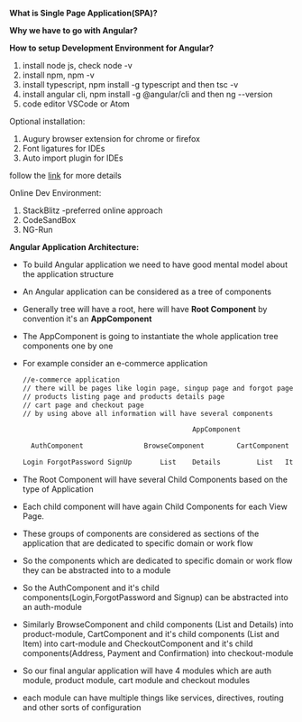**What is Single Page Application(SPA)?**





**Why we have to go with Angular?**



**How to setup Development Environment for Angular?**

1. install node js, check node -v
2. install npm, npm -v
3. install typescript, npm install -g typescript  and then tsc -v
4. install angular cli, npm install -g @angular/cli and then ng --version
5. code editor VSCode or Atom

Optional installation:

1. Augury browser extension for chrome or firefox
2. Font ligatures for IDEs 
3. Auto import plugin for IDEs

follow the [link](https://codeburst.io/getting-started-with-angular-f92236eaed70) for more details

Online Dev Environment:

1. StackBlitz -preferred online approach
2. CodeSandBox
3. NG-Run





**Angular Application Architecture:**

- To build Angular application we need to have good mental model about the application structure

- An Angular application can be considered as a tree of components

- Generally tree will have a root, here will have **Root Component** by convention it's an **AppComponent**

- The AppComponent is going to instantiate the whole application tree components one by one

- For example consider an e-commerce application

  ```reStructuredText
  //e-commerce application
  // there will be pages like login page, singup page and forgot page
  // products listing page and products details page
  // cart page and checkout page
  // by using above all information will have several components
  
  											AppComponent
  
  	AuthComponent				BrowseComponent		   CartComponent		CheckoutComponent
  
  Login ForgotPassword SignUp		List 	Details	        List   Item	    Address	   Payment	Confirmation
  ```

  

- The Root Component will have several Child Components based on the type of Application

- Each child component will have again Child Components for each View Page.

- These groups of components are considered as sections of the application that are dedicated to specific domain or work flow

- So the components which are dedicated to specific domain or work flow they can be abstracted into to a module

- So the AuthComponent and it's child components(Login,ForgotPassword and Signup) can be abstracted into an auth-module

- Similarly BrowseComponent and child components (List and Details) into product-module, CartComponent and it's child components (List and Item) into cart-module and CheckoutComponent and it's child components(Address, Payment and Confirmation) into checkout-module

-  So our final angular application will have 4 modules which are auth module, product module, cart module and checkout modules

- each module can have multiple things like services, directives, routing and other sorts of configuration

  

  

  

  